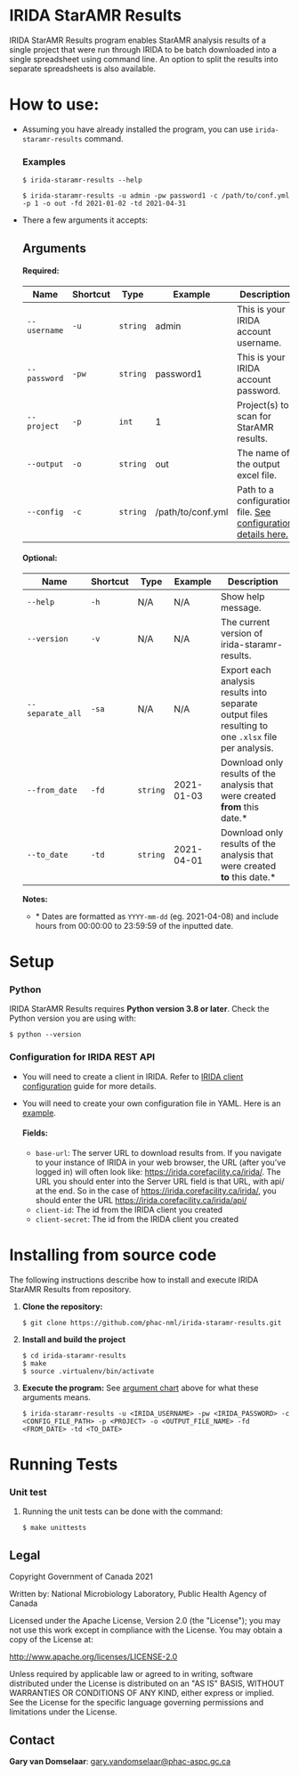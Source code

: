 # IRIDA StarAMR Results

IRIDA StarAMR Results program enables StarAMR analysis results of a single project that were run through IRIDA to be batch downloaded into a single spreadsheet using command line. An option to split the results into separate spreadsheets is also available.

# How to use:

- Assuming you have already installed the program, you can use `irida-staramr-results` command.

   ### Examples
   ```
   $ irida-staramr-results --help
   ```
   ```
   $ irida-staramr-results -u admin -pw password1 -c /path/to/conf.yml -p 1 -o out -fd 2021-01-02 -td 2021-04-31
   ```
- There a few arguments it accepts:

   ## Arguments

   #### Required:

   | Name | Shortcut | Type | Example | Description |
   |------|----------|------|---------|-------------|
   |`--username`|`-u`| `string` | admin |This is your IRIDA account username.|
   |`--password`|`-pw`| `string` | password1 |This is your IRIDA account password.|
   |`--project`|`-p`| `int` | 1 |Project(s) to scan for StarAMR results.|
   |`--output`|`-o`| `string` | out |The name of the output excel file.|
   |`--config`|`-c`| `string` | /path/to/conf.yml |Path to a configuration file. [See configuration details here.](#Configuration-for-IRIDA-REST-API)|

   #### Optional:

   | Name | Shortcut | Type | Example | Description |
   |------|----------|------|---------|-------------|
   |`--help`|`-h`|N/A|N/A|Show help message.|
   |`--version`|`-v`|N/A|N/A|The current version of irida-staramr-results.|
   |`--separate_all`|`-sa`|N/A|N/A|Export each analysis results into separate output files resulting to one `.xlsx` file per analysis.|
   |`--from_date`|`-fd`|`string`|2021-01-03|Download only results of the analysis that were created **from** this date.*|
   |`--to_date`|`-td`|`string`|2021-04-01|Download only results of the analysis that were created **to** this date.*|

   __Notes:__ 
   - \* Dates are formatted as `YYYY-mm-dd` (eg. 2021-04-08) and include hours from 00:00:00 to 23:59:59 of the inputted date.

# Setup
### Python
   IRIDA StarAMR Results requires **Python version 3.8 or later**. Check the Python version you are using with:
   ```
   $ python --version
   ```

### Configuration for IRIDA REST API
- You will need to create a client in IRIDA. Refer to [IRIDA client configuration](https://irida.corefacility.ca/documentation/user/administrator/#managing-system-clients) guide for more details.
- You will need to create your own configuration file in YAML. Here is an [example](./example-config.yml).

  #### Fields:

  - `base-url`: The server URL to download results from. If you navigate to your instance of IRIDA in your web browser, the URL (after you’ve logged in) will often look like: https://irida.corefacility.ca/irida/. The URL you should enter into the Server URL field is that URL, with api/ at the end. So in the case of https://irida.corefacility.ca/irida/, you should enter the URL https://irida.corefacility.ca/irida/api/
  - `client-id`: The id from the IRIDA client you created
  - `client-secret`: The id from the IRIDA client you created


# Installing from source code
The following instructions describe how to install and execute IRIDA StarAMR Results from repository.

1. __Clone the repository:__
   ```
   $ git clone https://github.com/phac-nml/irida-staramr-results.git
   ```

2. __Install and build the project__
   ```
   $ cd irida-staramr-results
   $ make
   $ source .virtualenv/bin/activate
   ```

3. __Execute the program:__ See [argument chart](#Arguments) above for what these arguments means. 
    ```
    $ irida-staramr-results -u <IRIDA_USERNAME> -pw <IRIDA_PASSWORD> -c <CONFIG_FILE_PATH> -p <PROJECT> -o <OUTPUT_FILE_NAME> -fd <FROM_DATE> -td <TO_DATE>
    ```


# Running Tests
### Unit test
1. Running the unit tests can be done with the command:
    ```
    $ make unittests
    ```


## Legal

Copyright Government of Canada 2021

Written by: National Microbiology Laboratory, Public Health Agency of Canada

Licensed under the Apache License, Version 2.0 (the "License"); you may not use
this work except in compliance with the License. You may obtain a copy of the
License at:

http://www.apache.org/licenses/LICENSE-2.0

Unless required by applicable law or agreed to in writing, software distributed
under the License is distributed on an "AS IS" BASIS, WITHOUT WARRANTIES OR
CONDITIONS OF ANY KIND, either express or implied. See the License for the
specific language governing permissions and limitations under the License.


## Contact

**Gary van Domselaar**: gary.vandomselaar@phac-aspc.gc.ca
